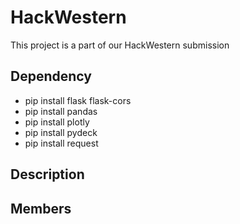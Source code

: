 # HackWestern
This project is a part of our HackWestern submission

## Dependency
- pip install flask flask-cors
- pip install pandas
- pip install plotly
- pip install pydeck
- pip install request

## Description

## Members
